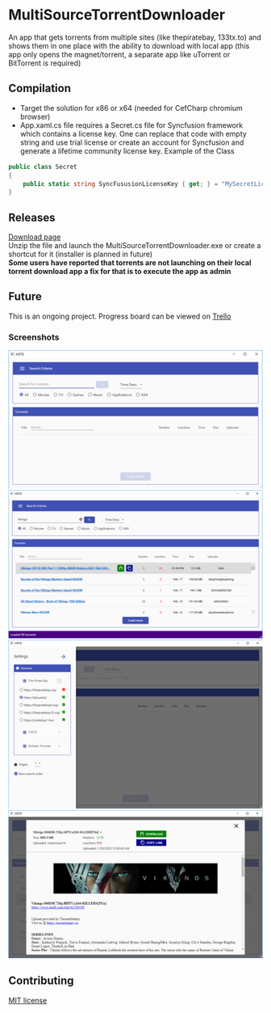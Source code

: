 # MultiSourceTorrentDownloader
An app that gets torrents from multiple sites (like thepiratebay, 133tx.to) and shows them in one place with the ability to download with local app (this app only opens the magnet/torrent, a separate app like uTorrent or BitTorrent is required)<br>


## Compilation
- Target the solution for x86 or x64 (needed for CefCharp chromium browser)
- App.xaml.cs file requires a Secret.cs file for Syncfusion framework which contains a license key. One can replace that code with empty string and use trial license or create an account for Syncfusion and generate a lifetime community license key. Example of the Class
```C#
public class Secret
{
    public static string SyncFususionLicenseKey { get; } = "MySecretLicenseKey";
}
```

## Releases
[Download page](https://github.com/aivarasatk/MultiSourceTorrentDownloader/releases) <br>
Unzip the file and launch the MultiSourceTorrentDownloader.exe or create a shortcut for it (installer is planned in future) <br>
<b>Some users have reported that torrents are not launching on their local torrent download app a fix for that is to execute the app as admin</b>

## Future
This is an ongoing project. Progress board can be viewed on [Trello](https://trello.com/b/O3gltd5G/multi-source-torrent-downloader)

### Screenshots
![launched](demo/launched.png)
![searched](demo/searched.png)
![menu](demo/menu.png)
![details](demo/details.png)

## Contributing
[MIT license](license.txt)
